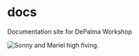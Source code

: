 # docs
Documentation site for DePalma Workshop

![Sonny and Mariel high fiving.](https://content.codecademy.com/courses/learn-cpp/community-challenge/highfive.gif)
